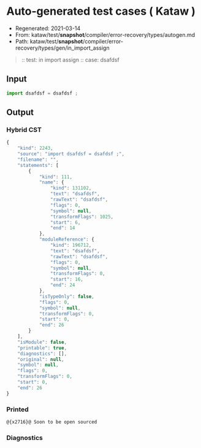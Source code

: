 # Auto-generated test cases ( Kataw )
- Regenerated: 2021-03-14
- From: kataw/test/__snapshot__/compiler/error-recovery/types/autogen.md
- Path: kataw/test/__snapshot__/compiler/error-recovery/types/gen/in_import_assign
> :: test: in import assign
> :: case: dsafdsf
## Input

`````js
import dsafdsf = dsafdsf ;
`````

## Output

### Hybrid CST

```javascript
{
    "kind": 2243,
    "source": "import dsafdsf = dsafdsf ;",
    "filename": "",
    "statements": [
        {
            "kind": 111,
            "name": {
                "kind": 131102,
                "text": "dsafdsf",
                "rawText": "dsafdsf",
                "flags": 0,
                "symbol": null,
                "transformFlags": 1025,
                "start": 6,
                "end": 14
            },
            "moduleReference": {
                "kind": 196712,
                "text": "dsafdsf",
                "rawText": "dsafdsf",
                "flags": 0,
                "symbol": null,
                "transformFlags": 0,
                "start": 16,
                "end": 24
            },
            "isTypeOnly": false,
            "flags": 0,
            "symbol": null,
            "transformFlags": 0,
            "start": 0,
            "end": 26
        }
    ],
    "isModule": false,
    "printable": true,
    "diagnostics": [],
    "original": null,
    "symbol": null,
    "flags": 0,
    "transformFlags": 0,
    "start": 0,
    "end": 26
}
```

### Printed

```javascript
@{x2716}@ Soon to be open sourced
```

### Diagnostics

```javascript

```


